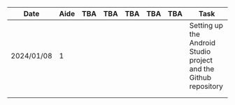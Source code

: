 | Date     |  Aide | TBA  |  TBA |  TBA | TBA | TBA | Task                                                          |
|----------|-------|------|------|------|-----|-----|---------------------------------------------------------------|
|2024/01/08|   1   |      |      |      |     |     |Setting up the Android Studio project and the Github repository|
|          |       |      |      |      |     |     |                                                               |
|          |       |      |      |      |     |     |                                                               |
